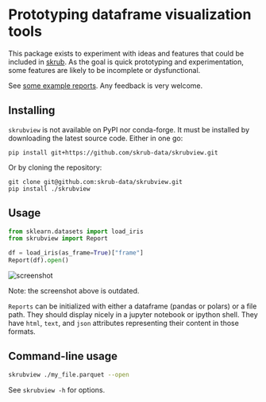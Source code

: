 # Prototyping dataframe visualization tools

This package exists to experiment with ideas and features that could be included in [skrub](https://github.com/skrub-data/skrub).
As the goal is quick prototyping and experimentation, some features are likely to be incomplete or dysfunctional.

See [some example reports](https://skrub-data.org/skrubview/).
Any feedback is very welcome.

## Installing

`skrubview` is not available on PyPI nor conda-forge.
It must be installed by downloading the latest source code.
Either in one go:

```
pip install git+https://github.com/skrub-data/skrubview.git
```

Or by cloning the repository:

```
git clone git@github.com:skrub-data/skrubview.git
pip install ./skrubview
```

## Usage

```python
from sklearn.datasets import load_iris
from skrubview import Report

df = load_iris(as_frame=True)["frame"]
Report(df).open()
```

![screenshot](doc/screenshot.png)

Note: the screenshot above is outdated.

`Reports` can be initialized with either a dataframe (pandas or polars) or a file path.
They should display nicely in a jupyter notebook or ipython shell.
They have `html`, `text`, and `json` attributes representing their content in those formats.

## Command-line usage

```bash
skrubview ./my_file.parquet --open
```

See `skrubview -h` for options.
